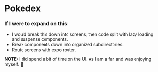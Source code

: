 # Pokedex

### If I were to expand on this:

- I would break this down into screens, then code split with lazy loading and suspense components.
- Break components down into organized subdirectories.
- Route screens with expo router.

**NOTE:** I did spend a bit of time on the UI. As I am a fan and was enjoying myself. 🙂
